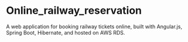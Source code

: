 # Online_railway_reservation
A web application for booking railway tickets online, built with  Angular.js, Spring Boot, Hibernate, and hosted on AWS RDS.
